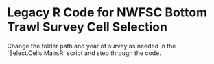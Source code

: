 # Legacy R Code for NWFSC Bottom Trawl Survey Cell Selection

Change the folder path and year of survey as needed in the 'Select.Cells.Main.R' script and step through the code.
